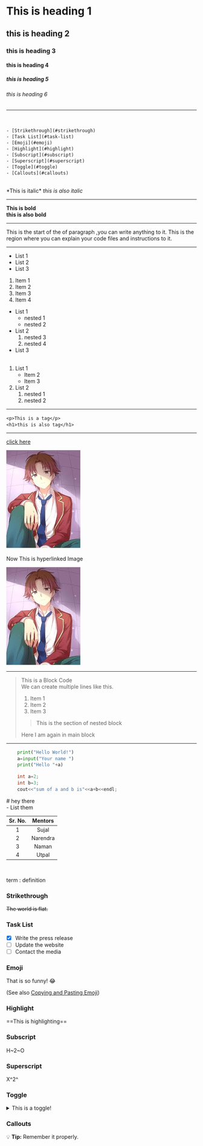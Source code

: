 <!-- this is all headings -->
# This is heading 1  
## this is heading 2  
### this is heading 3  
#### this is heading 4  
##### this is heading 5  
###### this is heading 6  
---    
</br>  


    - [Strikethrough](#strikethrough)
    - [Task List](#task-list)
    - [Emoji](#emoji)
    - [Highlight](#highlight)
    - [Subscript](#subscript)
    - [Superscript](#superscript)
    - [Toggle](#toggle)
    - [Callouts](#callouts)

</br> 
<!--This is italic-->    
*This is italic*    
<i>this is also italic</i>  

---
<!-- this is bold -->
**This is bold**  
<b>this is also bold</b>  

---
<!-- paragraph -->
This is the start of the of paragraph ,you can write anything to it. This is the region where you can explain your code files and instructions to it.  

---  
<!-- Unordered Lists -->
- List 1
- List 2
- List 3  

<!-- Ordered List -->
1. Item 1
2. Item 2
3. Item 3
4. Item 4  

<!-- Nested List -->

<!-- Unordered List -->
<!-- need to give 2 space indentation to create a unordered nested list  -->
- List 1
  - nested 1
  - nested 2
- List 2
  1. nested 3
  2. nested 4
- List 3  
</br>  <!--       this is for next line creation -->
<!-- Ordered List -->
<!-- 3-space indentation -->
1. List 1
   - Item 2
   - Item 3
2. List 2
   1. nested 1
   2. nested 2  
   

---  

<!-- How to write HTML tags in MD -->

`<p>This is a tag</p>`  
`<h1>this is also tag</h1>`

---

<!-- Links -->

[click here](https://github.com/Sujallalawat/CS253-Space-Travel-System/blob/main/cs253_assign_submit.cpp "this is my github repo") 

<!-- When we hover on the link "this is my github repo" will show up. -->

<!-- Images -->

![Anime Image](ayanokoji.jpg "This is kiyotaka ayanokoji")   
</br>
Now This is hyperlinked Image

<!-- Hyperlinking image -->  

[![Anime Image](ayanokoji.jpg "This is kiyotaka ayanokoji")](https://github.com/Sujallalawat/CS253-Space-Travel-System/blob/main/cs253_assign_submit.cpp "this is my github repo") 

---  

<!-- Block Code -->
> This is a Block Code  
> We can create multiple lines like this.  
>
> 1. Item 1
> 2. Item 2
> 3. Item 3
>> This is the section of nested block 
>>  
> Here I am again in main block  

---

<!-- Code Block -->

```python
    print("Hello World!")
    a=input("Your name ")
    print("Hello "+a)
```

```C++
    int a=2;
    int b=3;
    cout<<"sum of a and b is"<<a+b<<endl;
```

<!-- Escape Character -->
\# hey there  
\- List them  

<!-- Tables -->

| Sr. No. | Mentors |
| :-----: | :-----: |
|   1     | Sujal   |
|   2     | Narendra|
|   3     | Naman   |
|   4     | Utpal   |  

</br>

term
: definition

### Strikethrough

~~The world is flat.~~

### Task List

- [x] Write the press release
- [ ] Update the website
- [ ] Contact the media

### Emoji

That is so funny! :joy:

(See also [Copying and Pasting Emoji](https://www.markdownguide.org/extended-syntax/#copying-and-pasting-emoji))

### Highlight

==This is highlighting==

### Subscript

H~2~O

### Superscript

X^2^

### Toggle

<details>
<summary>This is a toggle! </summary>
Contents of it are here.  

</details>  

### Callouts  

:bulb: **Tip:** Remember it properly.  









